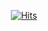  <div align=center>
	
  [![Hits](https://hits.seeyoufarm.com/api/count/incr/badge.svg?url=https%3A%2F%2Fgithub.com%2FKimBaek-Seyeong%2Fhit-counter&count_bg=%2379C83D&title_bg=%23555555&icon=&icon_color=%23F8FF87&title=hits&edge_flat=false)](https://hits.seeyoufarm.com)
	
  </div>
